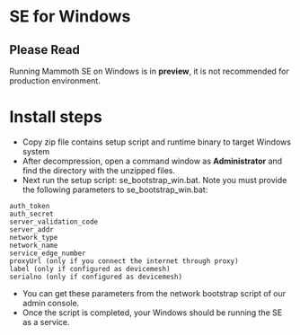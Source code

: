 # SE for Windows

**Please Read**
---
Running Mammoth SE on Windows is in **preview**, it is not recommended for production environment.

# 

# Install steps

- Copy zip file contains setup script and runtime binary to target Windows system
- After decompression, open a command window as **Administrator** and find the directory with the unzipped files.
- Next run the setup script: se_bootstrap_win.bat. Note you must provide the following parameters to se_bootstrap_win.bat:
```
auth_token
auth_secret
server_validation_code
server_addr
network_type
network_name
service_edge_number
proxyUrl (only if you connect the internet through proxy)
label (only if configured as devicemesh)
serialno (only if configured as devicemesh)
```

- You can get these parameters from the network bootstrap script of our admin console.
- Once the script is completed, your Windows should be running the SE as a service.

